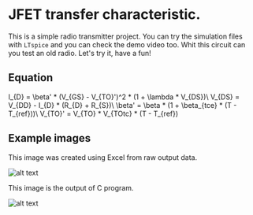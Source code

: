 # JFET transfer characteristic.

This is a simple radio transmitter project. You can try the simulation files with ``LTspice`` and you can check the demo video too. Whit this circuit can you test an old radio. Let's try it, have a fun!

## Equation

I_{D} = \beta' * (V_{GS} - V_{TO}')^2 * (1 + \lambda * V_{DS})\\
V_{DS} = V_{DD} - I_{D} * (R_{D} + R_{S})\\
\beta' = \beta * (1 + \beta_{tce} * (T - T_{ref}))\\
V_{TO}' = V_{TO} * V_{TOtc} * (T - T_{ref})


## Example images

This image was created using Excel from raw output data.

![alt text](http://www.vargalaszlo.com/images/out/JFET_transfer_characteristic-01.jpg)

This image is the output of C program.

![alt text](http://www.vargalaszlo.com/images/out/JFET_transfer_characteristic-02.jpg)

